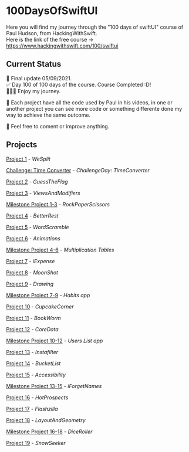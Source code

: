 # 100DaysOfSwiftUI

Here you will find my journey through the "100 days of swiftUI" course of Paul Hudson, from HackingWithSwift.<br/>
Here is the link of the free course -> https://www.hackingwithswift.com/100/swiftui

## Current Status
🚨 Final update 05/09/2021.  
✅ Day 100 of 100 days of the course. Course Completed :D!  
👨🏻‍💻 Enjoy my journey.  

📖 Each project have all the code used by Paul in his videos, in one or another project you can see more code or something differente done my way to achieve the same outcome.  

📝 Feel free to coment or improve anything.

## Projects

[Project 1](01-splitThat) - *WeSplit*

[Challenge: Time Converter](ChallengeDay) - *ChallengeDay: TimeConverter*

[Project 2](02-guessTheFlag) - *GuessTheFlag*

[Project 3](03-ViewsAndModifiers) - *ViewsAndModifiers*

[Milestone Project 1-3](MilestoneProject1-3) - *RockPaperScissors*

[Project 4](04-BetterRest) - *BetterRest*

[Project 5](05-WordScramble) - *WordScramble*

[Project 6](06-Animations) - *Animations*

[Milestone Project 4-6](MilestoneProject4-6) - *Multiplication Tables*

[Project 7](07-iExpense) - *iExpense*

[Project 8](08-MoonShot) - *MoonShot*

[Project 9](09-Drawing) - *Drawing*

[Milestone Project 7-9](MilestoneProject7-9) - *Habits app*

[Project 10](10-CupcakeCorner) - *CupcakeCorner*

[Project 11](11-Bookworm) - *BookWorm*

[Project 12](12-CoreData) - *CoreData*

[Milestone Project 10-12](MilestoneProject10-12) - *Users List app*

[Project 13](13-Instafilter) - *Instafilter*

[Project 14](14-BucketList) - *BucketList*

[Project 15](15-Accessibility) - *Accessibility*

[Milestone Project 13-15](MilestoneProject13-15) - *iForgetNames*

[Project 16](16-HotProspects) - *HotProspects*

[Project 17](17-Flashzilla) - *Flashzilla*

[Project 18](18-LayoutAndGeometry) - *LayoutAndGeometry*

[Milestone Project 16-18](MilestoneProject16-18) - *DiceRoller*

[Project 19](19-SnowSeeker) - *SnowSeeker*
